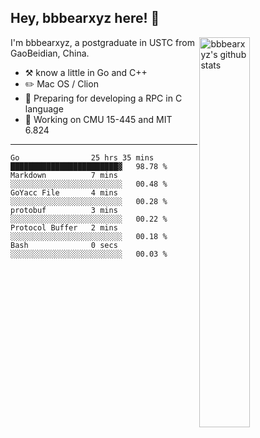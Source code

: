 ## Hey, bbbearxyz here! :wave:

<img align="right" alt="bbbearxyz's github stats" width="40%" src="https://github-readme-stats.vercel.app/api?username=bbbearxyz&show_icons=true">

I'm bbbearxyz, a postgraduate in USTC from GaoBeidian, China.

-   :hammer_and_pick:    know a little in Go and C++
-   :pencil2: Mac OS / Clion
-   :seedling: Preparing for developing a RPC in C language 
-   :thinking: Working on CMU 15-445 and MIT 6.824
---
<!--START_SECTION:waka-->

```text
Go                25 hrs 35 mins  ████████████████████████▓   98.78 %
Markdown          7 mins          ░░░░░░░░░░░░░░░░░░░░░░░░░   00.48 %
GoYacc File       4 mins          ░░░░░░░░░░░░░░░░░░░░░░░░░   00.28 %
protobuf          3 mins          ░░░░░░░░░░░░░░░░░░░░░░░░░   00.22 %
Protocol Buffer   2 mins          ░░░░░░░░░░░░░░░░░░░░░░░░░   00.18 %
Bash              0 secs          ░░░░░░░░░░░░░░░░░░░░░░░░░   00.03 %
```

<!--END_SECTION:waka-->
